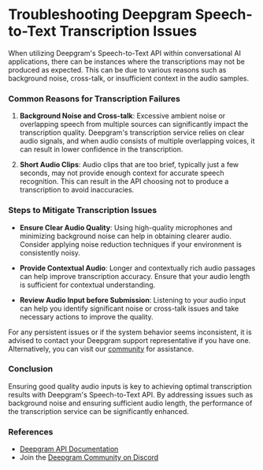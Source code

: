 # Troubleshooting Deepgram Speech-to-Text Transcription Issues

When utilizing Deepgram's Speech-to-Text API within conversational AI applications, there can be instances where the transcriptions may not be produced as expected. This can be due to various reasons such as background noise, cross-talk, or insufficient context in the audio samples.

### Common Reasons for Transcription Failures

1. **Background Noise and Cross-talk**: Excessive ambient noise or overlapping speech from multiple sources can significantly impact the transcription quality. Deepgram's transcription service relies on clear audio signals, and when audio consists of multiple overlapping voices, it can result in lower confidence in the transcription.

2. **Short Audio Clips**: Audio clips that are too brief, typically just a few seconds, may not provide enough context for accurate speech recognition. This can result in the API choosing not to produce a transcription to avoid inaccuracies.

### Steps to Mitigate Transcription Issues

- **Ensure Clear Audio Quality**: Using high-quality microphones and minimizing background noise can help in obtaining clearer audio. Consider applying noise reduction techniques if your environment is consistently noisy.

- **Provide Contextual Audio**: Longer and contextually rich audio passages can help improve transcription accuracy. Ensure that your audio length is sufficient for contextual understanding.

- **Review Audio Input before Submission**: Listening to your audio input can help you identify significant noise or cross-talk issues and take necessary actions to improve the quality.

For any persistent issues or if the system behavior seems inconsistent, it is advised to contact your Deepgram support representative if you have one. Alternatively, you can visit our [community](https://discord.gg/deepgram) for assistance.

### Conclusion

Ensuring good quality audio inputs is key to achieving optimal transcription results with Deepgram's Speech-to-Text API. By addressing issues such as background noise and ensuring sufficient audio length, the performance of the transcription service can be significantly enhanced.

### References
- [Deepgram API Documentation](https://developers.deepgram.com/docs/getting-started-with-pre-recorded-audio)
- Join the [Deepgram Community on Discord](https://discord.gg/deepgram)